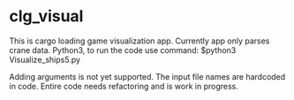# clg_visual
This is cargo loading game visualization app. Currently app only parses crane data.
Python3, to run the code use command:
$python3 Visualize_ships5.py

Adding arguments is not yet supported. The input file names are hardcoded in code.
Entire code needs refactoring and is work in progress.


